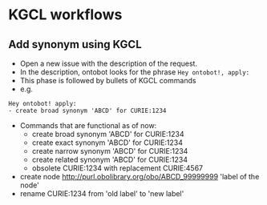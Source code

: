 # KGCL workflows

## Add synonym using KGCL

- Open a new issue with the description of the request.
 - In the description, ontobot looks for the phrase `Hey ontobot!, apply: `
 - This phase is followed by bullets of KGCL commands
 - e.g.
 
 ```
Hey ontobot! apply:
 - create broad synonym 'ABCD' for CURIE:1234
```
- Commands that are functional as of now:
  - create broad synonym 'ABCD' for CURIE:1234
  - create exact synonym 'ABCD' for CURIE:1234
  - create narrow synonym 'ABCD' for CURIE:1234
  - create related synonym 'ABCD' for CURIE:1234
  - obsolete CURIE:1234 with replacement CURIE:4567
 - create node http://purl.obolibrary.org/obo/ABCD_99999999 'label of the node'
 - rename CURIE:1234 from 'old label' to 'new label'
